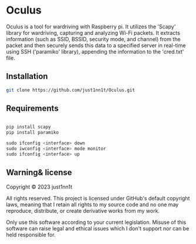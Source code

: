 # Oculus

Oculus is a tool for wardriving with Raspberry pi. It utilizes the 'Scapy' library for wardriving, capturing and analyzing Wi-Fi packets. It extracts information (such as SSID, BSSID, security mode, and channel) from the packet and then securely sends this data to a specified server in real-time using SSH ('paramiko' library), appending the information to the 'cred.txt' file.

## Installation

```bash
git clone https://github.com/just1nn1t/Oculus.git
```

## Requirements

```python

pip install scapy
pip install paramiko

sudo ifconfig <interface> down
sudo iwconfig <interface> mode monitor
sudo ifconfig <interface> up

```

## Warning& license
Copyright © 2023 just1nn1t

All rights reserved. This project is licensed under GitHub's default copyright laws, meaning that I retain all rights to my source code and no one may reproduce, distribute, or create derivative works from my work.

Only use this software according to your current legislation. Misuse of this software can raise legal and ethical issues which I don't support nor can be held responsible for.
